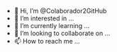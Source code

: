 - 👋 Hi, I’m @Colaborador2GitHub
- 👀 I’m interested in ...
- 🌱 I’m currently learning ...
- 💞️ I’m looking to collaborate on ...
- 📫 How to reach me ...

<!---
Colaborador2GitHub/Colaborador2GitHub is a ✨ special ✨ repository because its `README.md` (this file) appears on your GitHub profile.
You can click the Preview link to take a look at your changes.
--->
